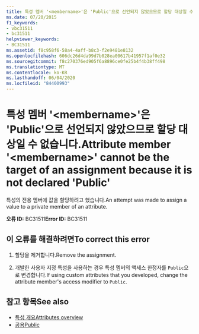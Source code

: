 ```yaml
---
title: 특성 멤버 '<membername>'은 'Public'으로 선언되지 않았으므로 할당 대상일 수 없습니다.
ms.date: 07/20/2015
f1_keywords:
- vbc31511
- bc31511
helpviewer_keywords:
- BC31511
ms.assetid: f8c958f6-58a4-4aff-b8c3-f2e9481e8132
ms.openlocfilehash: 606dc26d4da99d7b028ea00617b41957f1af0e32
ms.sourcegitcommit: f8c270376ed905f6a8896ce0fe25b4f4b38ff498
ms.translationtype: MT
ms.contentlocale: ko-KR
ms.lasthandoff: 06/04/2020
ms.locfileid: "84400993"
---
```

# <a name="attribute-member-membername-cannot-be-the-target-of-an-assignment-because-it-is-not-declared-public"></a><span data-ttu-id="06c37-102">특성 멤버 '\<membername>'은 'Public'으로 선언되지 않았으므로 할당 대상일 수 없습니다.</span><span class="sxs-lookup"><span data-stu-id="06c37-102">Attribute member '\<membername>' cannot be the target of an assignment because it is not declared 'Public'</span></span>
<span data-ttu-id="06c37-103">특성의 전용 멤버에 값을 할당하려고 했습니다.</span><span class="sxs-lookup"><span data-stu-id="06c37-103">An attempt was made to assign a value to a private member of an attribute.</span></span>  
  
 <span data-ttu-id="06c37-104">**오류 ID:** BC31511</span><span class="sxs-lookup"><span data-stu-id="06c37-104">**Error ID:** BC31511</span></span>  
  
## <a name="to-correct-this-error"></a><span data-ttu-id="06c37-105">이 오류를 해결하려면</span><span class="sxs-lookup"><span data-stu-id="06c37-105">To correct this error</span></span>  
  
1. <span data-ttu-id="06c37-106">할당을 제거합니다.</span><span class="sxs-lookup"><span data-stu-id="06c37-106">Remove the assignment.</span></span>  
  
2. <span data-ttu-id="06c37-107">개발한 사용자 지정 특성을 사용하는 경우 특성 멤버의 액세스 한정자를 `Public`으로 변경합니다.</span><span class="sxs-lookup"><span data-stu-id="06c37-107">If using custom attributes that you developed, change the attribute member's access modifier to `Public`.</span></span>  
  
## <a name="see-also"></a><span data-ttu-id="06c37-108">참고 항목</span><span class="sxs-lookup"><span data-stu-id="06c37-108">See also</span></span>

- [<span data-ttu-id="06c37-109">특성 개요</span><span class="sxs-lookup"><span data-stu-id="06c37-109">Attributes overview</span></span>](../programming-guide/concepts/attributes/index.md)
- [<span data-ttu-id="06c37-110">공용</span><span class="sxs-lookup"><span data-stu-id="06c37-110">Public</span></span>](../language-reference/modifiers/public.md)
